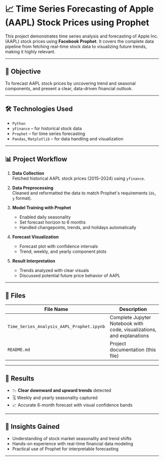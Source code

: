 # 📈 Time Series Forecasting of Apple (AAPL) Stock Prices using Prophet

This project demonstrates time series analysis and forecasting of Apple Inc. (AAPL) stock prices using **Facebook Prophet**. It covers the complete data pipeline from fetching real-time stock data to visualizing future trends, making it highly relevant.

---

## 🚀 Objective

To forecast AAPL stock prices by uncovering trend and seasonal components, and present a clear, data-driven financial outlook.

---

## 🛠️ Technologies Used

- `Python`
- `yFinance` – for historical stock data
- `Prophet` – for time series forecasting
- `Pandas`, `Matplotlib` – for data handling and visualization

---

## 📊 Project Workflow

1. **Data Collection**  
   Fetched historical AAPL stock prices (2015–2024) using `yfinance`.

2. **Data Preprocessing**  
   Cleaned and reformatted the data to match Prophet's requirements (`ds`, `y` format).

3. **Model Training with Prophet**  
   - Enabled daily seasonality
   - Set forecast horizon to 6 months
   - Handled changepoints, trends, and holidays automatically

4. **Forecast Visualization**  
   - Forecast plot with confidence intervals  
   - Trend, weekly, and yearly component plots

5. **Result Interpretation**  
   - Trends analyzed with clear visuals
   - Discussed potential future price behavior of AAPL

---

## 📁 Files

| File Name | Description |
|-----------|-------------|
| `Time_Series_Analysis_AAPL_Prophet.ipynb` | Complete Jupyter Notebook with code, visualizations, and explanations |
| `README.md` | Project documentation (this file) |

---

## 🔮 Results

- 📉 **Clear downward and upward trends** detected
- 🗓️ Weekly and yearly seasonality captured
- 📈 Accurate 6-month forecast with visual confidence bands

---

## 🧠 Insights Gained

- Understanding of stock market seasonality and trend shifts
- Hands-on experience with real-time financial data modeling
- Practical use of Prophet for interpretable forecasting

---





